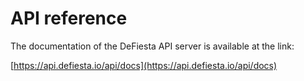 # API reference

The documentation of the DeFiesta API server is available at the link:

[https://api.defiesta.io/api/docs](https://api.defiesta.io/api/docs)
